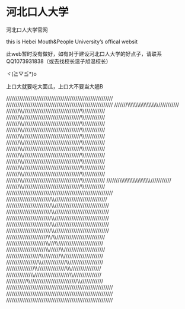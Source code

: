 # 河北口人大学
河北口人大学官网

this is Hebei Mouth&People University’s offical websit

此web暂时没有做好，如有对于建设河北口人大学的好点子，请联系QQ1073931838（或去找校长温子旭温校长）

ヾ(≧▽≦*)o


上口大就要吃大面瓜，上口大不要当大翘B


/////////////////////////////////////////////////////////
/////////////////////////////////////////////////////////
///////\\\\\\\\\\\\\\\\\\\\\\\\\\\\\\\\\\\\\\\///////////
///////\\\\///////////////////////////////\\\\///////////
///////\\\\///////////////////////////////\\\\///////////
///////\\\\///////////////////////////////\\\\///////////
///////\\\\///////////////////////////////\\\\///////////
///////\\\\///////////////////////////////\\\\///////////
///////\\\\///////////////////////////////\\\\///////////
///////\\\\///////////////////////////////\\\\///////////
///////\\\\///////////////////////////////\\\\///////////
///////\\\\///////////////////////////////\\\\///////////
///////\\\\///////////////////////////////\\\\///////////
///////\\\\///////////////////////////////\\\\///////////
///////\\\\///////////////////////////////\\\\///////////
///////\\\\\\\\\\\\\\\\\\\\\\\\\\\\\\\\\\\\\\\///////////
///////\\\\///////////////////////////////\\\\///////////
/////////////////////////////////////////////////////////
////////////////////////\\\\\////////////////////////////
////////////////////////\\\\/////////////////////////////
////////////////////////\\\\/////////////////////////////
////////////////////////\\\\/////////////////////////////
////////////////////////\\\\/////////////////////////////
////////////////////////\\\\/////////////////////////////
//////////////////////\\\\/\\\\//////////////////////////
/////////////////////\\\\\///\\\\////////////////////////
/////////////////////\\\\//////\\\\//////////////////////
//////////////////\\\\/////////\\\\\/////////////////////
/////////////////\\\\/////////////\\\\\//////////////////
///////////////\\\\\///////////////\\\\\\////////////////
/////////////\\\\\///////////////////\\\\\///////////////
///////////\\\\\/////////////////////////\\\\////////////
/////////////////////////////////////////////////////////
/////////////////////////////////////////////////////////
/////////////////////////////////////////////////////////






